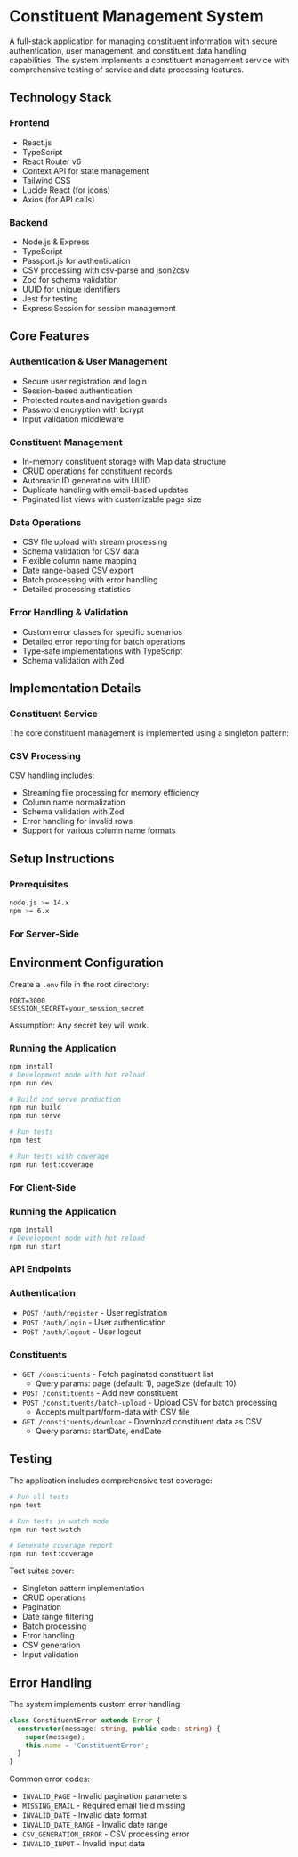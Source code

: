 # Constituent Management System

A full-stack application for managing constituent information with secure authentication, user management, and constituent data handling capabilities. The system implements a constituent management service with comprehensive testing of service and data processing features.

## Technology Stack

### Frontend

- React.js
- TypeScript
- React Router v6
- Context API for state management
- Tailwind CSS
- Lucide React (for icons)
- Axios (for API calls)

### Backend

- Node.js & Express
- TypeScript
- Passport.js for authentication
- CSV processing with csv-parse and json2csv
- Zod for schema validation
- UUID for unique identifiers
- Jest for testing
- Express Session for session management

## Core Features

### Authentication & User Management

- Secure user registration and login
- Session-based authentication
- Protected routes and navigation guards
- Password encryption with bcrypt
- Input validation middleware

### Constituent Management

- In-memory constituent storage with Map data structure
- CRUD operations for constituent records
- Automatic ID generation with UUID
- Duplicate handling with email-based updates
- Paginated list views with customizable page size

### Data Operations

- CSV file upload with stream processing
- Schema validation for CSV data
- Flexible column name mapping
- Date range-based CSV export
- Batch processing with error handling
- Detailed processing statistics

### Error Handling & Validation

- Custom error classes for specific scenarios
- Detailed error reporting for batch operations
- Type-safe implementations with TypeScript
- Schema validation with Zod

## Implementation Details

### Constituent Service

The core constituent management is implemented using a singleton pattern:

### CSV Processing

CSV handling includes:

- Streaming file processing for memory efficiency
- Column name normalization
- Schema validation with Zod
- Error handling for invalid rows
- Support for various column name formats

## Setup Instructions

### Prerequisites

```bash
node.js >= 14.x
npm >= 6.x
```

### For Server-Side

## Environment Configuration

Create a `.env` file in the root directory:

```env
PORT=3000
SESSION_SECRET=your_session_secret
```

Assumption: Any secret key will work.

### Running the Application

```bash
npm install
# Development mode with hot reload
npm run dev

# Build and serve production
npm run build
npm run serve

# Run tests
npm test

# Run tests with coverage
npm run test:coverage
```

### For Client-Side

### Running the Application

```bash
npm install
# Development mode with hot reload
npm run start
```

### API Endpoints

### Authentication

- `POST /auth/register` - User registration
- `POST /auth/login` - User authentication
- `POST /auth/logout` - User logout

### Constituents

- `GET /constituents` - Fetch paginated constituent list
  - Query params: page (default: 1), pageSize (default: 10)
- `POST /constituents` - Add new constituent
- `POST /constituents/batch-upload` - Upload CSV for batch processing
  - Accepts multipart/form-data with CSV file
- `GET /constituents/download` - Download constituent data as CSV
  - Query params: startDate, endDate

## Testing

The application includes comprehensive test coverage:

```bash
# Run all tests
npm test

# Run tests in watch mode
npm run test:watch

# Generate coverage report
npm run test:coverage
````

Test suites cover:

- Singleton pattern implementation
- CRUD operations
- Pagination
- Date range filtering
- Batch processing
- Error handling
- CSV generation
- Input validation

## Error Handling

The system implements custom error handling:

```typescript
class ConstituentError extends Error {
  constructor(message: string, public code: string) {
    super(message);
    this.name = 'ConstituentError';
  }
}
```

Common error codes:

- `INVALID_PAGE` - Invalid pagination parameters
- `MISSING_EMAIL` - Required email field missing
- `INVALID_DATE` - Invalid date format
- `INVALID_DATE_RANGE` - Invalid date range
- `CSV_GENERATION_ERROR` - CSV processing error
- `INVALID_INPUT` - Invalid input data
